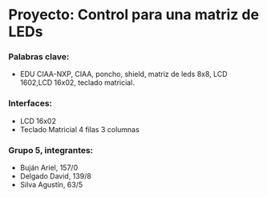 # Proyecto: Control para una matriz de LEDs

### Palabras clave:
- EDU CIAA-NXP, CIAA, poncho, shield, matriz de leds 8x8, LCD 1602,LCD 16x02, teclado matricial.

### Interfaces:
- LCD 16x02
- Teclado Matricial 4 filas 3 columnas

### Grupo 5, integrantes:
- Buján Ariel,   157/0
- Delgado David, 139/8
- Silva Agustín, 63/5
